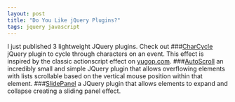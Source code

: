 ```yaml
---
layout: post
title: "Do You Like jQuery Plugins?"
tags: jquery javascript
---
```


I just published 3 lightweight JQuery plugins. Check out
###[CharCycle](http://robincwillis.github.io/CharCycle/)
jQuery plugin to cycle through characters on an event. This effect is inspired by the classic actionscript effect on [yugop.com](http://yugop.com).
###[AutoScroll](http://robincwillis.github.io/AutoScroll/)
an incredibly small and simple JQuery plugin that allows overflowing elements with lists scrollable based on the vertical mouse position within that element.
###[SlidePanel](http://robincwillis.github.io/SlidePanel/)
a JQuery plugin that allows elements to expand and collapse creating a sliding panel effect.